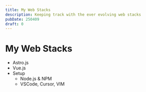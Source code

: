 ```yaml
---
title: My Web Stacks
description: Keeping track with the ever evolving web stacks
pubDate: 250409
draft: 0
---
```


# My Web Stacks

- Astro.js
- Vue.js
- Setup
	- Node.js & NPM
	- VSCode, Cursor, VIM